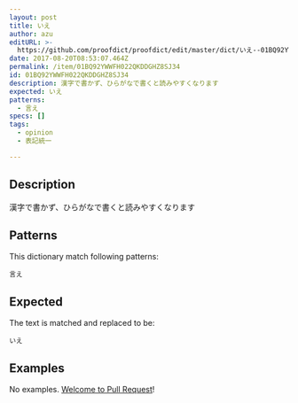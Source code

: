 ```yaml
---
layout: post
title: いえ
author: azu
editURL: >-
  https://github.com/proofdict/proofdict/edit/master/dict/いえ--01BQ92YWWFH022QKDDGHZ8SJ34.yml
date: 2017-08-20T08:53:07.464Z
permalink: /item/01BQ92YWWFH022QKDDGHZ8SJ34
id: 01BQ92YWWFH022QKDDGHZ8SJ34
description: 漢字で書かず、ひらがなで書くと読みやすくなります
expected: いえ
patterns:
  - 言え
specs: []
tags:
  - opinion
  - 表記統一

---
```


## Description

漢字で書かず、ひらがなで書くと読みやすくなります

## Patterns

This dictionary match following patterns:

    言え

## Expected

The text is matched and replaced to be:

    いえ

## Examples

No examples. [Welcome to Pull Request](https://github.com/proofdict/proofdict/edit/master/dict/いえ--01BQ92YWWFH022QKDDGHZ8SJ34.yml)!
